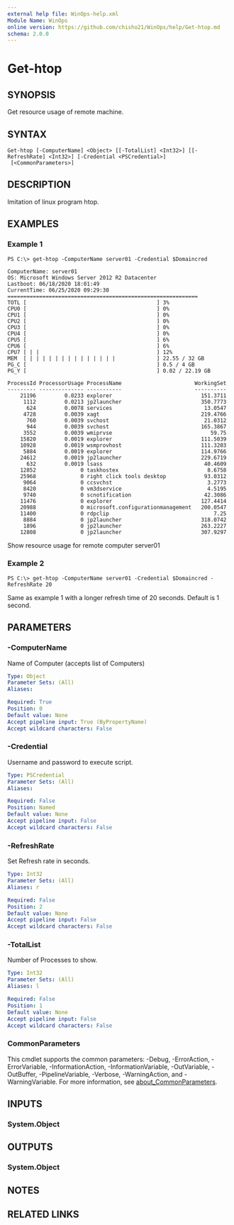 ```yaml
---
external help file: WinOps-help.xml
Module Name: WinOps
online version: https://github.com/chisho21/WinOps/help/Get-htop.md
schema: 2.0.0
---
```


# Get-htop

## SYNOPSIS
Get resource usage of remote machine.

## SYNTAX

```
Get-htop [-ComputerName] <Object> [[-TotalList] <Int32>] [[-RefreshRate] <Int32>] [-Credential <PSCredential>]
 [<CommonParameters>]
```

## DESCRIPTION
Imitation of linux program htop.

## EXAMPLES

### Example 1
```
PS C:\> get-htop -ComputerName server01 -Credential $Domaincred

ComputerName: server01
OS: Microsoft Windows Server 2012 R2 Datacenter
Lastboot: 06/18/2020 18:01:49
CurrentTime: 06/25/2020 09:29:30
============================================================
TOTL [                                         ] 3%
CPU0 [                                         ] 0%
CPU1 [                                         ] 0%
CPU2 [                                         ] 0%
CPU3 [                                         ] 0%
CPU4 [                                         ] 0%
CPU5 [                                         ] 6%
CPU6 [                                         ] 6%
CPU7 [ | |                                     ] 12%
MEM  [ | | | | | | | | | | | | | |             ] 22.55 / 32 GB
PG_C [                                         ] 0.5 / 4 GB
PG_Y [                                         ] 0.02 / 22.19 GB

ProcessId ProcessorUsage ProcessName                       WorkingSet
--------- -------------- -----------                       ----------
    21196         0.0233 explorer                            151.3711
     1112         0.0213 jp2launcher                         350.7773
      624         0.0078 services                             13.0547
     4728         0.0039 xagt                                219.4766
      760         0.0039 svchost                              21.0312
      944         0.0039 svchost                             165.3867
     3552         0.0039 wmiprvse                               59.75
    15820         0.0019 explorer                            111.5039
    10928         0.0019 wsmprovhost                         111.3203
     5884         0.0019 explorer                            114.9766
    24612         0.0019 jp2launcher                         229.6719
      632         0.0019 lsass                                40.4609
    12852              0 taskhostex                            8.6758
    25968              0 right click tools desktop            93.0312
     9064              0 ccsvchst                              3.2773
     8420              0 vm3dservice                           4.5195
     9740              0 scnotification                       42.3086
    11476              0 explorer                            127.4414
    20988              0 microsoft.configurationmanagement   200.0547
    11400              0 rdpclip                                 7.25
     8884              0 jp2launcher                         318.0742
     1896              0 jp2launcher                         263.2227
    12808              0 jp2launcher                         307.9297
```

Show resource usage for remote computer server01

### Example 2
```
PS C:\> get-htop -ComputerName server01 -Credential $Domaincred -RefreshRate 20
```

Same as example 1 with a longer refresh time of 20 seconds.
Default is 1 second.

## PARAMETERS

### -ComputerName
Name of Computer (accepts list of Computers)

```yaml
Type: Object
Parameter Sets: (All)
Aliases:

Required: True
Position: 0
Default value: None
Accept pipeline input: True (ByPropertyName)
Accept wildcard characters: False
```

### -Credential
Username and password to execute script.

```yaml
Type: PSCredential
Parameter Sets: (All)
Aliases:

Required: False
Position: Named
Default value: None
Accept pipeline input: False
Accept wildcard characters: False
```

### -RefreshRate
Set Refresh rate in seconds.

```yaml
Type: Int32
Parameter Sets: (All)
Aliases: r

Required: False
Position: 2
Default value: None
Accept pipeline input: False
Accept wildcard characters: False
```

### -TotalList
Number of Processes to show.

```yaml
Type: Int32
Parameter Sets: (All)
Aliases: l

Required: False
Position: 1
Default value: None
Accept pipeline input: False
Accept wildcard characters: False
```

### CommonParameters
This cmdlet supports the common parameters: -Debug, -ErrorAction, -ErrorVariable, -InformationAction, -InformationVariable, -OutVariable, -OutBuffer, -PipelineVariable, -Verbose, -WarningAction, and -WarningVariable. For more information, see [about_CommonParameters](http://go.microsoft.com/fwlink/?LinkID=113216).

## INPUTS

### System.Object
## OUTPUTS

### System.Object
## NOTES

## RELATED LINKS

